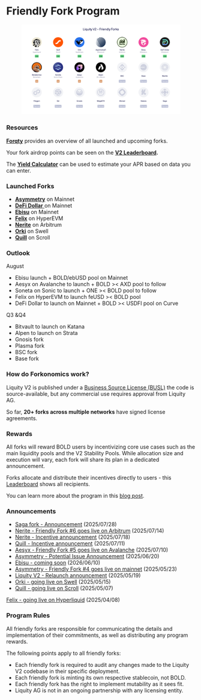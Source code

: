 # Friendly Fork Program

<figure><img src="../.gitbook/assets/Group 2832.png" alt=""><figcaption></figcaption></figure>

### Resources

[**Forqty**](https://www.forqty.com/) provides an overview of all launched and upcoming forks.

Your fork airdrop points can be seen on the [**V2 Leaderboard**](https://dune.com/liquity/v2-leaderboard)**.**

The [**Yield Calculator**](https://docs.google.com/spreadsheets/d/1Zi_2rU7Ktwd4qF9AZuFbgz7W8uIEN6ta5n-LHOE44oM/edit?gid=0#gid=0) can be used to estimate your APR based on data you can enter.

### Launched Forks

* [**Asymmetry**](https://www.asymmetry.finance/) on Mainnet
* [**DeFi Dollar** ](https://defidollar.io/)on Mainnet
* [**Ebisu**](https://ebisu.money/) on Mainnet
* [**Felix**](https://www.usefelix.xyz/) on HyperEVM
* [**Nerite**](https://www.nerite.org/) on Arbitrum
* [**Orki**](https://www.orki.finance/) on Swell
* [**Quill**](https://www.quill.finance/) on Scroll

### Outlook

August

* Ebisu launch +  BOLD/ebUSD pool on Mainnet
* Aesyx on Avalanche to launch + BOLD >< AXD pool to follow
* Soneta on Sonic to launch + ONE >< BOLD pool to follow
* Felix on HyperEVM to launch feUSD >< BOLD pool
* DeFi Dollar to launch on Mainnet + BOLD >< USDFI pool on Curve

Q3 \&Q4

* Bitvault to launch on Katana
* Alpen to launch on Strata
* Gnosis fork
* Plasma fork
* BSC fork
* Base fork

### How do Forkonomics work?

Liquity V2 is published under a [Business Source License (BUSL)](https://github.com/liquity/bold/blob/main/contracts/LICENSE) the code is source-available, but any commercial use requires approval from Liquity AG.

So far, **20+ forks across multiple networks** have signed license agreements.

### Rewards

All forks will reward BOLD users by incentivizing core use cases such as the main liquidity pools and the V2 Stability Pools. While allocation size and execution will vary, each fork will share its plan in a dedicated announcement.&#x20;

Forks allocate and distribute their incentives directly to users - this [Leaderboard](https://dune.com/liquity/v2-leaderboard) shows all recipients.

You can learn more about the program in this [blog post](https://www.liquity.org/blog/bootstrapping-liquity-v2).

### Announcements

* [Saga fork - Announcement](https://x.com/Sagaxyz__/status/1949892889456050207) (2025/07/28)
* [Nerite - Friendly Fork #6 goes live on Arbitrum](https://x.com/LiquityProtocol/status/1944771396183183731) (2025/07/14)
* [Nerite - Incentive announcement](https://x.com/LiquityProtocol/status/1946220042770854163) (2025/07/18)
* [Quill - Incentive announcement](https://x.com/LiquityProtocol/status/1943703345363058899) (2025/07/11)
* [Aesyx - Friendly Fork #5 goes live on Avalanche](https://x.com/LiquityProtocol/status/1943402636444889450) (2025/07/10)
* [Asymmetry - Potential Issue Announcement](https://x.com/asymmetryfin/status/1935869427783729188) (2025/06/20)
* [Ebisu - coming soon](https://x.com/LiquityProtocol/status/1932527468679696398) (2026/06/10)
* [Asymmetry - Friendly Fork #4 goes live on mainnet](https://x.com/LiquityProtocol/status/1925955594973835496) (2025/05/23)
* [Liquity V2 - Relaunch announcement](https://x.com/LiquityProtocol/status/1924465010925056106) (2025/05/19)
* [Orki - going live on Swell](https://x.com/LiquityProtocol/status/1923019704605737130) (2025/05/15)
* [Quill - going live on Scroll](https://x.com/LiquityProtocol/status/1920130975708901601) (2025/05/07)

[Felix - going live on Hyperliquid](https://x.com/LiquityProtocol/status/1909634552852795574) (2025/04/08)

### Program Rules

All friendly forks are responsible for communicating the details and implementation of their commitments, as well as distributing any program rewards.

The following points apply to all friendly forks:

* Each friendly fork is required to audit any changes made to the Liquity V2 codebase in their specific deployment.&#x20;
* Each friendly fork is minting its own respective stablecoin, not BOLD.&#x20;
* Each friendly fork has the right to implement mutability as it sees fit.
* Liquity AG is not in an ongoing partnership with any licensing entity.&#x20;
